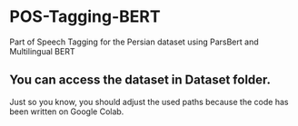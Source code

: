 # POS-Tagging-BERT
Part of Speech Tagging for the Persian dataset using ParsBert and Multilingual BERT 

You can access the dataset in Dataset folder.
------------------
Just so you know, you should adjust the used paths because the code has been written on Google Colab.
